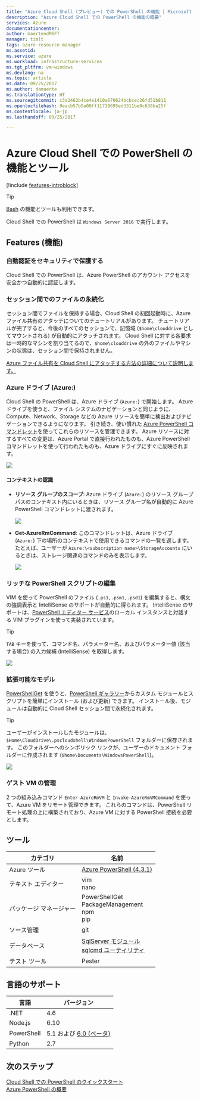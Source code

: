 ```yaml
---
title: "Azure Cloud Shell (プレビュー) での PowerShell の機能 | Microsoft Docs"
description: "Azure Cloud Shell での PowerShell の機能の概要"
services: Azure
documentationcenter: 
author: maertendMSFT
manager: timlt
tags: azure-resource-manager
ms.assetid: 
ms.service: azure
ms.workload: infrastructure-services
ms.tgt_pltfrm: vm-windows
ms.devlang: na
ms.topic: article
ms.date: 09/25/2017
ms.author: damaerte
ms.translationtype: HT
ms.sourcegitcommit: c3a2462b4ce4e1410a670624bcbcec26fd51b811
ms.openlocfilehash: 9eacb57b5a00ff11739695ed3311be0c638ba25f
ms.contentlocale: ja-jp
ms.lasthandoff: 09/25/2017

---
```


# <a name="features--tools-for-powershell-in-azure-cloud-shell"></a>Azure Cloud Shell での PowerShell の機能とツール

[!include [features-introblock](../../includes/cloud-shell-features-introblock.md)]

> [!TIP]
> [Bash](features.md) の機能とツールも利用できます。

Cloud Shell での PowerShell は `Windows Server 2016` で実行します。

## <a name="features"></a>Features (機能)

### <a name="secure-automatic-authentication"></a>自動認証をセキュリティで保護する

Cloud Shell での PowerShell は、Azure PowerShell のアカウント アクセスを安全かつ自動的に認証します。

### <a name="files-persistence-across-sessions"></a>セッション間でのファイルの永続化

セッション間でファイルを保持する場合、Cloud Shell の初回起動時に、Azure ファイル共有のアタッチについてのチュートリアルがあります。
チュートリアルが完了すると、今後のすべてのセッションで、記憶域 (`$home\clouddrive` としてマウントされる) が自動的にアタッチされます。
Cloud Shell に対する各要求は一時的なマシンを割り当てるので、`$home\clouddrive` の外のファイルやマシンの状態は、セッション間で保持されません。

[Azure ファイル共有を Cloud Shell にアタッチする方法の詳細について説明します。](persisting-shell-storage-powershell.md)

### <a name="azure-drive-azure"></a>Azure ドライブ (Azure:)

Cloud Shell の PowerShell は、Azure ドライブ (`Azure:`) で開始します。
Azure ドライブを使うと、ファイル システムのナビゲーションと同じように、Compute、Network、Storage などの Azure リソースを簡単に検出およびナビゲーションできるようになります。
引き続き、使い慣れた [Azure PowerShell コマンドレット](https://docs.microsoft.com/en-us/powershell/azure)を使ってこれらのリソースを管理できます。
Azure リソースに対するすべての変更は、Azure Portal で直接行われたものも、Azure PowerShell コマンドレットを使って行われたものも、Azure ドライブにすぐに反映されます。

![](media/features-powershell/azure-drive.png)

#### <a name="contextual-awareness"></a>コンテキストの認識

- **リソース グループのスコープ**: Azure ドライブ (`Azure:`) のリソース グループ パスのコンテキスト内にいるときは、リソース グループ名が自動的に Azure PowerShell コマンドレットに渡されます。

    ![](media/features-powershell/resource-group-autocomplete.png)

- **Get-AzureRmCommand**: このコマンドレットは、Azure ドライブ (`Azure:`) 下の場所のコンテキストで使用できるコマンドの一覧を返します。 たとえば、ユーザーが `Azure:\<subscription name>\StorageAccounts` にいるときは、ストレージ関連のコマンドのみを表示します。

    ![](media/features-powershell/get-azurermcommand.png)

### <a name="rich-powershell-script-editing"></a>リッチな PowerShell スクリプトの編集

VIM を使って PowerShell のファイル (`.ps1,.psm1,.psd1`) を編集すると、構文の強調表示と IntelliSense のサポートが自動的に得られます。
IntelliSense のサポートは、[PowerShell エディター サービス](https://github.com/PowerShell/PowerShellEditorServices)のローカル インスタンスと対話する VIM プラグインを使って実装されています。

> [!TIP]
> `TAB` キーを使って、コマンド名、パラメーター名、およびパラメーター値 (該当する場合) の入力候補 (IntelliSense) を取得します。

![](media/features-powershell/powershell-editing-vim.png)

### <a name="extensible-model"></a>拡張可能なモデル

[PowerShellGet](https://docs.microsoft.com/powershell/module/powershellget) を使うと、[PowerShell ギャラリー](https://www.powershellgallery.com)からカスタム モジュールとスクリプトを簡単にインストール (および更新) できます。
インストール後、モジュールは自動的に Cloud Shell セッション間で永続化されます。

> [!TIP]
> ユーザーがインストールしたモジュールは、`$Home\CloudDrive\.pscloudshell\WindowsPowerShell` フォルダーに保存されます。 このフォルダーへのシンボリック リンクが、ユーザーのドキュメント フォルダーに作成されます (`$home\Documents\WindowsPowerShell`)。

![](media/features-powershell/powershellget-module.png)

### <a name="management-of-guest-vms"></a>ゲスト VM の管理

2 つの組み込みコマンド `Enter-AzureRmVM` と `Invoke-AzureRmVMCommand` を使って、Azure VM をリモート管理できます。
これらのコマンドは、PowerShell リモート処理の上に構築されており、Azure VM に対する PowerShell 接続を必要とします。

## <a name="tools"></a>ツール

|**カテゴリ**    |**名前**                                 |
|----------------|-----------------------------------------|
|Azure ツール     |[Azure PowerShell (4.3.1)](https://docs.microsoft.com/powershell/azure/overview?view=azurermps-4.3.1) |
|テキスト エディター    |vim<br> nano                             |
|パッケージ マネージャー |PowerShellGet<br> PackageManagement<br> npm<br> pip |
|ソース管理  |git                                      |
|データベース       |[SqlServer モジュール](https://www.powershellgallery.com/packages/SqlServer)<br> [sqlcmd ユーティリティ](https://docs.microsoft.com/sql/tools/sqlcmd-utility)      |
|テスト ツール      |Pester                                   |

## <a name="language-support"></a>言語のサポート

|**言語**|**バージョン**|
|------------|-----------|
|.NET        |4.6        |
|Node.js     |6.10       |
|PowerShell  |5.1 および [6.0 (ベータ)](https://github.com/PowerShell/powershell/releases)       |
|Python      |2.7        |

## <a name="next-steps"></a>次のステップ

[Cloud Shell での PowerShell のクイックスタート](quickstart-powershell.md) <br>
[Azure PowerShell の概要](https://docs.microsoft.com/powershell/azure/)

